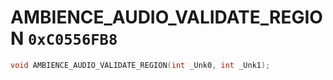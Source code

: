 # AMBIENCE_AUDIO_VALIDATE_REGION `0xC0556FB8`

```cpp
void AMBIENCE_AUDIO_VALIDATE_REGION(int _Unk0, int _Unk1);
```
